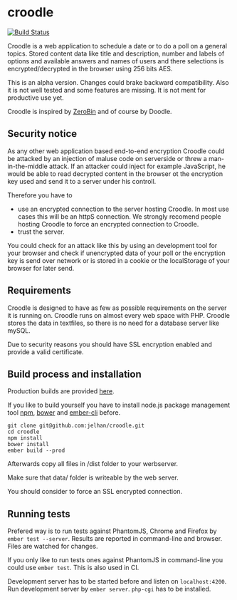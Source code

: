 croodle
=======

[![Build Status](https://travis-ci.org/jelhan/croodle.svg?branch=master)](https://travis-ci.org/jelhan/croodle)

Croodle is a web application to schedule a date or to do a poll on a general topics. Stored content data like title and description, number and labels of options and available answers and names of users and there selections is encrypted/decrypted in the browser using 256 bits AES.

This is an alpha version. Changes could brake backward compatibility. Also it is not well tested and some features are missing. It is not ment for productive use yet.

Croodle is inspired by [ZeroBin](https://github.com/sebsauvage/ZeroBin) and of course by Doodle.

Security notice
---------------

As any other web application based end-to-end encryption Croodle could be attacked by an injection of maluse code on serverside or threw a man-in-the-middle attack. If an attacker could inject for example JavaScript, he would be able to read decrypted content in the browser ot the encryption key used and send it to a server under his controll.

Therefore you have to
* use an encrypted connection to the server hosting Croodle. In most use cases this will be an httpS connection. We strongly recomend people hosting Croodle to force an encrypted connection to Croodle.
* trust the server.

You could check for an attack like this by using an development tool for your browser and check if unencrypted data of your poll or the encryption key is send over network or is stored in a cookie or the localStorage of your browser for later send.

Requirements
------------

Croodle is designed to have as few as possible requirements on the server it is running on. Croodle runs on almost every web space with PHP. Croodle stores the data in textfiles, so there is no need for a database server like mySQL.

Due to security reasons you should have SSL encryption enabled and provide a valid certificate.

Build process and installation
------------------------------

Production builds are provided [here](https://github.com/jelhan/croodle/releases).

If you like to build yourself you have to install node.js package management tool [npm](https://www.npmjs.org/), [bower](http://bower.io/) and [ember-cli](http://www.ember-cli.com/) before.

```shell
git clone git@github.com:jelhan/croodle.git
cd croodle
npm install
bower install
ember build --prod
```

Afterwards copy all files in /dist folder to your werbserver.

Make sure that data/ folder is writeable by the web server.

You should consider to force an SSL encrypted connection.

Running tests
-------------

Prefered way is to run tests against PhantomJS, Chrome and Firefox
by `ember test --server`. Results are reported in command-line and 
browser.
Files are watched for changes.

If you only like to run tests ones against PhantomJS in command-line
you could use `ember test`. This is also used in CI.

Development server has to be started before and listen on `localhost:4200`.
Run development server by `ember server`. `php-cgi` has to be installed.
